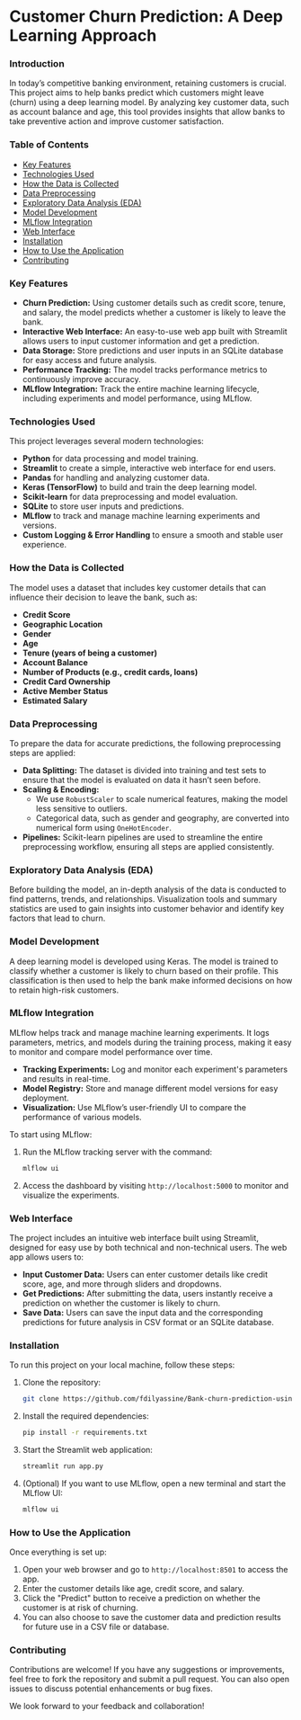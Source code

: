 # Customer Churn Prediction: A Deep Learning Approach

### Introduction
In today’s competitive banking environment, retaining customers is crucial. This project aims to help banks predict which customers might leave (churn) using a deep learning model. By analyzing key customer data, such as account balance and age, this tool provides insights that allow banks to take preventive action and improve customer satisfaction.

### Table of Contents
- [Key Features](#key-features)
- [Technologies Used](#technologies-used)
- [How the Data is Collected](#how-the-data-is-collected)
- [Data Preprocessing](#data-preprocessing)
- [Exploratory Data Analysis (EDA)](#exploratory-data-analysis-eda)
- [Model Development](#model-development)
- [MLflow Integration](#mlflow-integration)
- [Web Interface](#web-interface)
- [Installation](#installation)
- [How to Use the Application](#how-to-use-the-application)
- [Contributing](#contributing)

### Key Features
- **Churn Prediction:** Using customer details such as credit score, tenure, and salary, the model predicts whether a customer is likely to leave the bank.
- **Interactive Web Interface:** An easy-to-use web app built with Streamlit allows users to input customer information and get a prediction.
- **Data Storage:** Store predictions and user inputs in an SQLite database for easy access and future analysis.
- **Performance Tracking:** The model tracks performance metrics to continuously improve accuracy.
- **MLflow Integration:** Track the entire machine learning lifecycle, including experiments and model performance, using MLflow.

### Technologies Used
This project leverages several modern technologies:
- **Python** for data processing and model training.
- **Streamlit** to create a simple, interactive web interface for end users.
- **Pandas** for handling and analyzing customer data.
- **Keras (TensorFlow)** to build and train the deep learning model.
- **Scikit-learn** for data preprocessing and model evaluation.
- **SQLite** to store user inputs and predictions.
- **MLflow** to track and manage machine learning experiments and versions.
- **Custom Logging & Error Handling** to ensure a smooth and stable user experience.

### How the Data is Collected
The model uses a dataset that includes key customer details that can influence their decision to leave the bank, such as:
- **Credit Score**
- **Geographic Location**
- **Gender**
- **Age**
- **Tenure (years of being a customer)**
- **Account Balance**
- **Number of Products (e.g., credit cards, loans)**
- **Credit Card Ownership**
- **Active Member Status**
- **Estimated Salary**

### Data Preprocessing
To prepare the data for accurate predictions, the following preprocessing steps are applied:
- **Data Splitting:** The dataset is divided into training and test sets to ensure that the model is evaluated on data it hasn’t seen before.
- **Scaling & Encoding:** 
  - We use `RobustScaler` to scale numerical features, making the model less sensitive to outliers.
  - Categorical data, such as gender and geography, are converted into numerical form using `OneHotEncoder`.
- **Pipelines:** Scikit-learn pipelines are used to streamline the entire preprocessing workflow, ensuring all steps are applied consistently.

### Exploratory Data Analysis (EDA)
Before building the model, an in-depth analysis of the data is conducted to find patterns, trends, and relationships. Visualization tools and summary statistics are used to gain insights into customer behavior and identify key factors that lead to churn.

### Model Development
A deep learning model is developed using Keras. The model is trained to classify whether a customer is likely to churn based on their profile. This classification is then used to help the bank make informed decisions on how to retain high-risk customers.

### MLflow Integration
MLflow helps track and manage machine learning experiments. It logs parameters, metrics, and models during the training process, making it easy to monitor and compare model performance over time.
- **Tracking Experiments:** Log and monitor each experiment's parameters and results in real-time.
- **Model Registry:** Store and manage different model versions for easy deployment.
- **Visualization:** Use MLflow’s user-friendly UI to compare the performance of various models.

To start using MLflow:
1. Run the MLflow tracking server with the command:
    ```bash
    mlflow ui
    ```
2. Access the dashboard by visiting `http://localhost:5000` to monitor and visualize the experiments.

### Web Interface
The project includes an intuitive web interface built using Streamlit, designed for easy use by both technical and non-technical users. The web app allows users to:
- **Input Customer Data:** Users can enter customer details like credit score, age, and more through sliders and dropdowns.
- **Get Predictions:** After submitting the data, users instantly receive a prediction on whether the customer is likely to churn.
- **Save Data:** Users can save the input data and the corresponding predictions for future analysis in CSV format or an SQLite database.

### Installation
To run this project on your local machine, follow these steps:

1. Clone the repository:
    ```bash
    git clone https://github.com/fdilyassine/Bank-churn-prediction-using-DL.git
    ```

2. Install the required dependencies:
    ```bash
    pip install -r requirements.txt
    ```

3. Start the Streamlit web application:
    ```bash
    streamlit run app.py
    ```

4. (Optional) If you want to use MLflow, open a new terminal and start the MLflow UI:
    ```bash
    mlflow ui
    ```

### How to Use the Application
Once everything is set up:
1. Open your web browser and go to `http://localhost:8501` to access the app.
2. Enter the customer details like age, credit score, and salary.
3. Click the "Predict" button to receive a prediction on whether the customer is at risk of churning.
4. You can also choose to save the customer data and prediction results for future use in a CSV file or database.

### Contributing
Contributions are welcome! If you have any suggestions or improvements, feel free to fork the repository and submit a pull request. You can also open issues to discuss potential enhancements or bug fixes.

We look forward to your feedback and collaboration!
